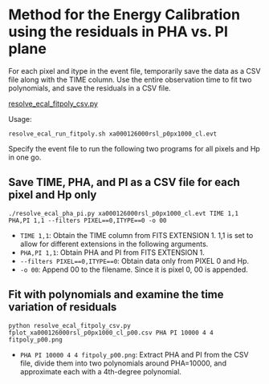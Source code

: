 # Method for the Energy Calibration using the residuals in PHA vs. PI plane

For each pixel and itype in the event file, temporarily save the data as a CSV file along with the TIME column. Use the entire observation time to fit two polynomials, and save the residuals in a CSV file.

[resolve_ecal_fitpoly_csv.py](https://github.com/yamadasuzaku/rksysoft/blob/main/resolve/ecal/resolve_ecal_fitpoly_csv.py)

Usage:

``` bash:
resolve_ecal_run_fitpoly.sh xa000126000rsl_p0px1000_cl.evt
```

Specify the event file to run the following two programs for all pixels and Hp in one go.


## Save TIME, PHA, and PI as a CSV file for each pixel and Hp only


``` bash:
./resolve_ecal_pha_pi.py xa000126000rsl_p0px1000_cl.evt TIME 1,1 PHA,PI 1,1 --filters PIXEL==0,ITYPE==0 -o 00
```

- `TIME 1,1`: Obtain the TIME column from FITS EXTENSION 1. 1,1 is set to allow for different extensions in the following arguments.
- `PHA,PI 1,1`: Obtain PHA and PI from FITS EXTENSION 1.
- `--filters PIXEL==0,ITYPE==0`: Obtain data only from PIXEL 0 and Hp.
- `-o 00`: Append 00 to the filename. Since it is pixel 0, 00 is appended.


## Fit with polynomials and examine the time variation of residuals

``` bash:
python resolve_ecal_fitpoly_csv.py fplot_xa000126000rsl_p0px1000_cl_p00.csv PHA PI 10000 4 4 fitpoly_p00.png
```

- `PHA PI 10000 4 4 fitpoly_p00.png`: Extract PHA and PI from the CSV file, divide them into two polynomials around PHA=10000, and approximate each with a 4th-degree polynomial.